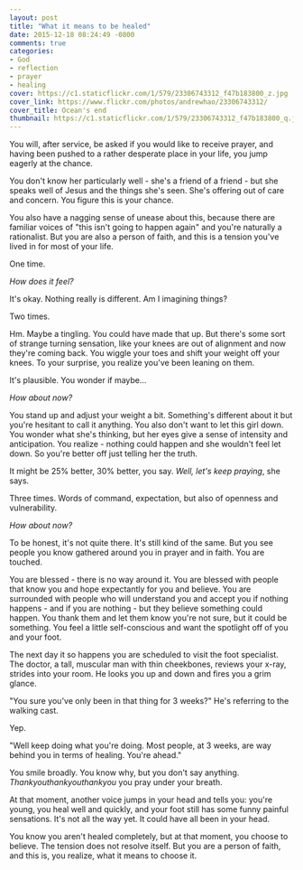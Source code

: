 ```yaml
---
layout: post
title: "What it means to be healed"
date: 2015-12-18 08:24:49 -0800
comments: true
categories:
- God
- reflection
- prayer
- healing
cover: https://c1.staticflickr.com/1/579/23306743312_f47b183800_z.jpg 
cover_link: https://www.flickr.com/photos/andrewhao/23306743312/
cover_title: Ocean's end
thumbnail: https://c1.staticflickr.com/1/579/23306743312_f47b183800_q.jpg
---
```


You will, after service, be asked if you would like to receive prayer,
and having been pushed to a rather desperate place in your life, you
jump eagerly at the chance.

You don't know her particularly well - she's a friend of a friend -
but she speaks well of Jesus and the things she's seen. She's offering
out of care and concern. You figure this is your chance.

You also have a nagging sense of unease about this, because there are
familiar voices of "this isn't going to happen again" and you're
naturally a rationalist. But you are also a person of faith, and this is
a tension you've lived in for most of your life.

One time.

*How does it feel?*

It's okay. Nothing really is different. Am I imagining things?

Two times.

Hm. Maybe a tingling. You could have made that up. But there's some sort
of strange turning sensation, like your knees are out of alignment and now they're coming back. You wiggle your toes and shift your weight off your knees. To your surprise, you realize you've been leaning on them.

It's plausible. You wonder if maybe...

*How about now?*

You stand up and adjust your weight a bit. Something's different about it
but you're hesitant to call it anything. You also don't want to let this
girl down. You wonder what she's thinking, but her eyes give a sense of
intensity and anticipation. You realize - nothing could happen and she wouldn't feel let down. So you're better off just telling her the truth.

It might be 25% better, 30% better, you say. *Well, let's keep praying*, she says.

Three times. Words of command, expectation, but also of openness and
vulnerability.

*How about now?*

To be honest, it's not quite there. It's still kind of the same. But you
see people you know gathered around you in prayer and in faith. You are
touched.

You are blessed - there is no way around it. You are blessed with people
that know you and hope expectantly for you and believe. You are
surrounded with people who will understand you and accept you if nothing
happens - and if you are nothing - but they believe something could
happen. You thank them and let them know you're not sure, but it could
be something. You feel a little self-conscious and want the spotlight
off of you and your foot.

The next day it so happens you are scheduled to visit the foot
specialist. The doctor, a tall, muscular man with thin cheekbones, reviews your x-ray, strides into your room. He looks you up and down and fires you a grim glance.

"You sure you've only been in that thing for 3 weeks?" He's referring to
the walking cast.

Yep.

"Well keep doing what you're doing. Most people, at 3 weeks, are way behind you in terms of healing. You're ahead."

You smile broadly. You know why, but you don't say anything.
*Thankyouthankyouthankyou* you pray under your breath.

At that moment, another voice jumps in your head and tells you: you're young, you heal well and quickly, and your foot still has some funny painful sensations. It's not all the way yet. It could have all been in your head.

You know you aren't healed completely, but at that moment, you choose to
believe. The tension does not resolve itself. But you are a person of
faith, and this is, you realize, what it means to choose it.
